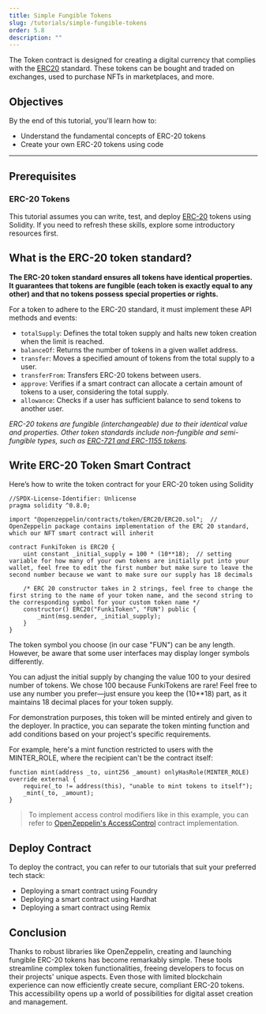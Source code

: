 ```yaml
---
title: Simple Fungible Tokens
slug: /tutorials/simple-fungible-tokens
order: 5.8
description: ""
---
```


The Token contract is designed for creating a digital currency that complies with the [ERC20](https://eips.ethereum.org/EIPS/eip-20) standard. These tokens can be bought and traded on exchanges, used to purchase NFTs in marketplaces, and more.

## Objectives

By the end of this tutorial, you'll learn how to:

- Understand the fundamental concepts of ERC-20 tokens
- Create your own ERC-20 tokens using code

---

## Prerequisites

### ERC-20 Tokens

This tutorial assumes you can write, test, and deploy [ERC-20](https://docs.openzeppelin.com/contracts/4.x/erc20) tokens using Solidity. If you need to refresh these skills, explore some introductory resources first.

## What is the ERC-20 token standard?

**The ERC-20 token standard ensures all tokens have identical properties. It guarantees that tokens are fungible (each token is exactly equal to any other) and that no tokens possess special properties or rights.**

For a token to adhere to the ERC-20 standard, it must implement these API methods and events:

- `totalSupply`: Defines the total token supply and halts new token creation when the limit is reached.
- `balanceOf`: Returns the number of tokens in a given wallet address.
- `transfer`: Moves a specified amount of tokens from the total supply to a user.
- `transferFrom`: Transfers ERC-20 tokens between users.
- `approve`: Verifies if a smart contract can allocate a certain amount of tokens to a user, considering the total supply.
- `allowance`: Checks if a user has sufficient balance to send tokens to another user.

*ERC-20 tokens are fungible (interchangeable) due to their identical value and properties. Other token standards include non-fungible and semi-fungible types, such as [ERC-721 and ERC-1155 tokens](https://www.alchemy.com/blog/comparing-erc-721-to-erc-1155).*

## Write ERC-20 Token Smart Contract

Here’s how to write the token contract for your ERC-20 token using Solidity

```solidity
//SPDX-License-Identifier: Unlicense
pragma solidity ^0.8.0;

import "@openzeppelin/contracts/token/ERC20/ERC20.sol";  // OpenZeppelin package contains implementation of the ERC 20 standard, which our NFT smart contract will inherit

contract FunkiToken is ERC20 {
    uint constant _initial_supply = 100 * (10**18);  // setting variable for how many of your own tokens are initially put into your wallet, feel free to edit the first number but make sure to leave the second number because we want to make sure our supply has 18 decimals

    /* ERC 20 constructor takes in 2 strings, feel free to change the first string to the name of your token name, and the second string to the corresponding symbol for your custom token name */
    constructor() ERC20("FunkiToken", "FUN") public {
        _mint(msg.sender, _initial_supply);
    }
}
```

The token symbol you choose (in our case "FUN") can be any length. However, be aware that some user interfaces may display longer symbols differently.

You can adjust the initial supply by changing the value 100 to your desired number of tokens. We chose 100 because FunkiTokens are rare! Feel free to use any number you prefer—just ensure you keep the (10**18) part, as it maintains 18 decimal places for your token supply.

For demonstration purposes, this token will be minted entirely and given to the deployer. In practice, you can separate the token minting function and add conditions based on your project's specific requirements.

For example, here's a mint function restricted to users with the MINTER_ROLE, where the recipient can't be the contract itself:

```solidity
function mint(address _to, uint256 _amount) onlyHasRole(MINTER_ROLE) override external {
    require(_to != address(this), "unable to mint tokens to itself");
    _mint(_to, _amount);
}
```

> To implement access control modifiers like in this example, you can refer to [OpenZeppelin's AccessControl](https://docs.openzeppelin.com/contracts/2.x/access-control) contract implementation.
> 

## Deploy Contract

To deploy the contract, you can refer to our tutorials that suit your preferred tech stack:

- Deploying a smart contract using Foundry
- Deploying a smart contract using Hardhat
- Deploying a smart contract using Remix

## Conclusion

Thanks to robust libraries like OpenZeppelin, creating and launching fungible ERC-20 tokens has become remarkably simple. These tools streamline complex token functionalities, freeing developers to focus on their projects' unique aspects. Even those with limited blockchain experience can now efficiently create secure, compliant ERC-20 tokens. This accessibility opens up a world of possibilities for digital asset creation and management.